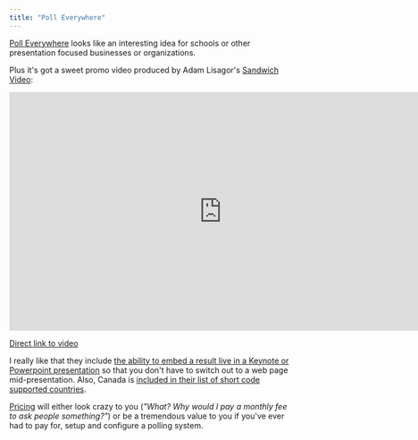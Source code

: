 ```yaml
---
title: "Poll Everywhere"
---
```

<p><a href="http://www.polleverywhere.com/">Poll Everywhere</a> looks like an interesting idea for schools or other presentation focused businesses or organizations.</p>
<p>Plus it's got a sweet promo video produced by Adam Lisagor's <a href="http://sandwichvideo.com/">Sandwich Video</a>:</p>
<p><iframe src="http://player.vimeo.com/video/37674303?portrait=0" width="760" height="427" frameborder="0" webkitAllowFullScreen mozallowfullscreen allowFullScreen></iframe></p>
<p><a href="https://vimeo.com/37674303">Direct link to video</a></p>
<p>I really like that they include <a href="http://www.polleverywhere.com/macpresenter">the ability to embed a result live in a Keynote or Powerpoint presentation</a> so that you don't have to switch out to a web page mid-presentation. Also, Canada is <a href="http://www.polleverywhere.com/international">included in their list of short code supported countries</a>.</p>
<p><a href="http://www.polleverywhere.com/plans">Pricing</a> will either look crazy to you (<em>"What? Why would I pay a monthly fee to ask people something?"</em>) or be a tremendous value to you if you've ever had to pay for, setup and configure a polling system.</p>
